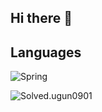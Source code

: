 ## Hi there 👋

## Languages
![Spring](https://img.shields.io/badge/Spring-6DB33F.svg?&style=for-the-badge&logo=Spring&logoColor=white)

![Solved.ugun0901](http://mazassumnida.wtf/api/v2/generate_badge?boj=ugun0901)

<!--
**ugun0901/ugun0901** is a ✨ _special_ ✨ repository because its `README.md` (this file) appears on your GitHub profile.
spring
Here are some ideas to get you started:
![로고명](https://img.shields.io/badge/로고명-원하는색상코드.svg?&style=for-the-badge&logo=로고명&logoColor=로고색상)
출처: https://soo-vely-dev.tistory.com/159 [soo_vely의 개발로그:티스토리]
- 🔭 I’m currently working on ...
- 🌱 I’m currently learning ...
- 👯 I’m looking to collaborate on ...
- 🤔 I’m looking for help with ...
- 💬 Ask me about ...
- 📫 How to reach me: ...
- 😄 Pronouns: ...
<img width="853" height="781" alt="img1 daumcdn" src="https://github.com/user-attachments/assets/dbb9bdd9-1937-4b5f-b78e-5a8a711e8781" />
- ⚡ Fun fact: ...
-->
